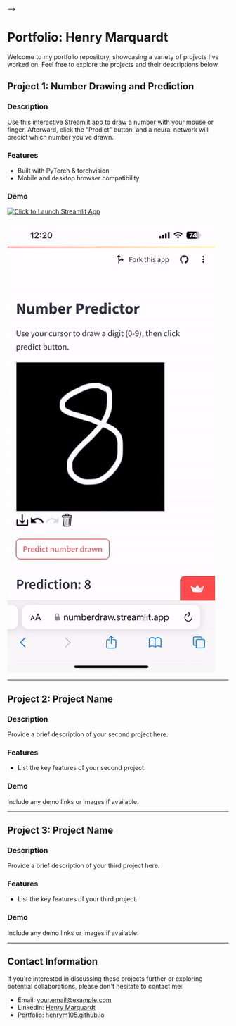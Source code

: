 <!-- # henrym105.github.io
##### author: Henry Marquardt, Dec 2023

Use this streamlit app to draw a number with your mouse / finger. 
Click redict and the neural network will predict which number is drawn!
- built with pytorch & torchvision
- works on Mobile and Desktop browsers

[![Click to launch Streamlit App](https://static.streamlit.io/badges/streamlit_badge_black_white.svg)](https://numberdraw.streamlit.app)

<!-- ![Example Recording of App](./data/IMG_3380.gif) -->
<!-- <img src="./data/IMG_3380.gif" width="300"> --> -->



# Portfolio: Henry Marquardt

Welcome to my portfolio repository, showcasing a variety of projects I've worked on. Feel free to explore the projects and their descriptions below.

## Project 1: Number Drawing and Prediction

### Description

Use this interactive Streamlit app to draw a number with your mouse or finger. Afterward, click the "Predict" button, and a neural network will predict which number you've drawn.

### Features

- Built with PyTorch & torchvision
- Mobile and desktop browser compatibility

### Demo

[![Click to Launch Streamlit App](https://static.streamlit.io/badges/streamlit_badge_black_white.svg)](https://numberdraw.streamlit.app)

![Example Recording of the App](./data/IMG_3380.gif)

---

## Project 2: Project Name

### Description

Provide a brief description of your second project here.

### Features

- List the key features of your second project.

### Demo

Include any demo links or images if available.

---

## Project 3: Project Name

### Description

Provide a brief description of your third project here.

### Features

- List the key features of your third project.

### Demo

Include any demo links or images if available.

---

## Contact Information

If you're interested in discussing these projects further or exploring potential collaborations, please don't hesitate to contact me:

- Email: [your.email@example.com](mailto:your.email@example.com)
- LinkedIn: [Henry Marquardt](https://www.linkedin.com/in/henry-marquardt/)
- Portfolio: [henrym105.github.io](https://henrym105.github.io/)
